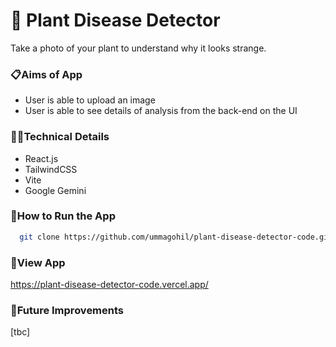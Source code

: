 # 🌿 Plant Disease Detector 
Take a photo of your plant to understand why it looks strange.

### 📋Aims of App
- User is able to upload an image
- User is able to see details of analysis from the back-end on the UI
  
### 👩‍💻Technical Details
- React.js
- TailwindCSS
- Vite
- Google Gemini

### 🔧How to Run the App

```bash
  git clone https://github.com/ummagohil/plant-disease-detector-code.git
```
### 👀View App
https://plant-disease-detector-code.vercel.app/

### 💭Future Improvements
[tbc]
